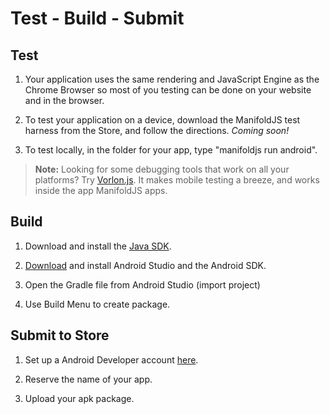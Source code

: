 ﻿# Test - Build - Submit

## Test

1. Your application uses the same rendering and JavaScript Engine as the Chrome Browser so most of you testing can be done on your website and in the browser.

2. To test your application on a device, download the ManifoldJS test harness from the Store, and follow the directions. _Coming soon!_

3. To test locally, in the folder for your app, type "manifoldjs run android".

> **Note:** Looking for some debugging tools that work on all your platforms? Try [Vorlon.js](http://www.vorlonjs.com/). It makes mobile testing a breeze, and works inside the app ManifoldJS apps.

## Build

1. Download and install the [Java SDK](http://www.oracle.com/technetwork/java/javase/downloads/index.html).

2. [Download](http://developer.android.com/sdk/installing/index.html?pkg=studio) and install Android Studio and the Android SDK.

3. Open the Gradle file from Android Studio (import project)

4. Use Build Menu to create package.


## Submit to Store

1. Set up a Android Developer account [here](https://play.google.com/apps/publish/signup/).

2. Reserve the name of your app.

3. Upload your apk package.
